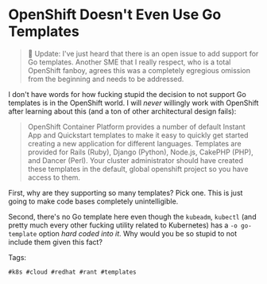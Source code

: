 # OpenShift Doesn't Even Use Go Templates

> 📰
> Update: I've just heard that there is an open issue to add support for
> Go templates. Another SME that I really respect, who is a total
> OpenShift fanboy, agrees this was a completely egregious omission from
> the beginning and needs to be addressed.

I don't have words for how fucking stupid the decision to not support Go
templates is in the OpenShift world. I will *never* willingly work with
OpenShift after learning about this (and a ton of other architectural
design fails):

> OpenShift Container Platform provides a number of default Instant App
> and Quickstart templates to make it easy to quickly get started
> creating a new application for different languages. Templates are
> provided for Rails (Ruby), Django (Python), Node.js, CakePHP (PHP),
> and Dancer (Perl). Your cluster administrator should have created
> these templates in the default, global openshift project so you have
> access to them.

First, why are they supporting so many templates? Pick one. This is just
going to make code bases completely unintelligible.

Second, there's no Go template here even though the `kubeadm`,
`kubectl` (and pretty much every other fucking utility related to
Kubernetes) has a `-o go-template` option *hard coded into it*. Why
would you be so stupid to not include them given this fact?

Tags:

    #k8s #cloud #redhat #rant #templates
